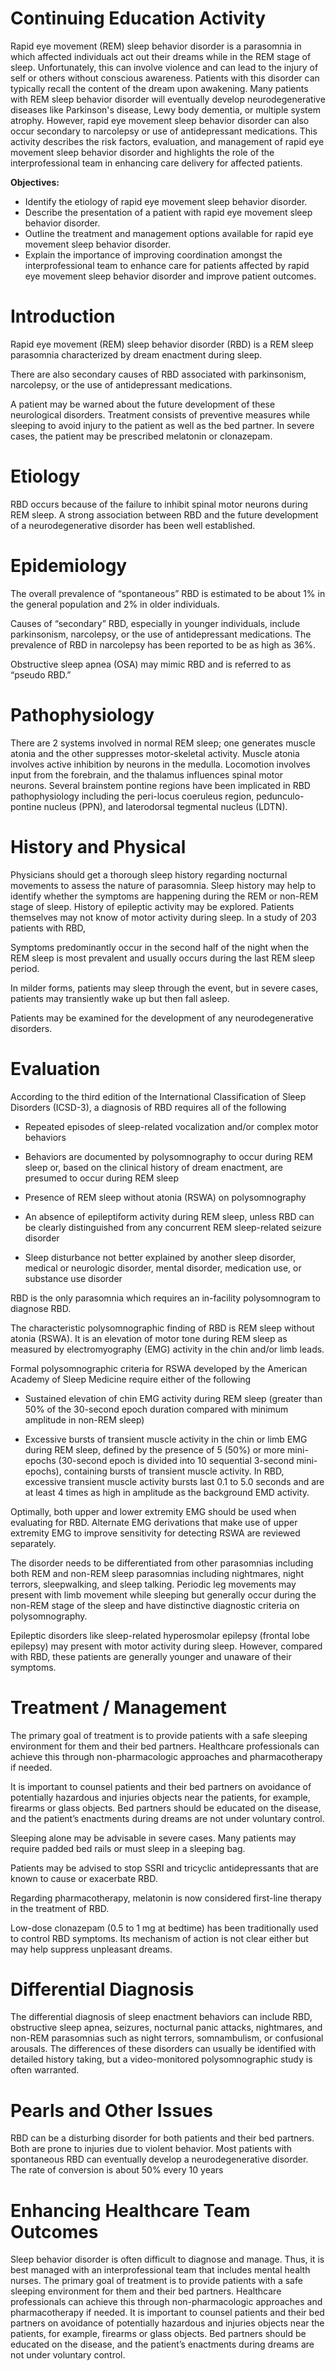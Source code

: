 # Continuing Education Activity

Rapid eye movement (REM) sleep behavior disorder is a parasomnia in which affected individuals act out their dreams while in the REM stage of sleep. Unfortunately, this can involve violence and can lead to the injury of self or others without conscious awareness. Patients with this disorder can typically recall the content of the dream upon awakening. Many patients with REM sleep behavior disorder will eventually develop neurodegenerative diseases like Parkinson's disease, Lewy body dementia, or multiple system atrophy. However, rapid eye movement sleep behavior disorder can also occur secondary to narcolepsy or use of antidepressant medications. This activity describes the risk factors, evaluation, and management of rapid eye movement sleep behavior disorder and highlights the role of the interprofessional team in enhancing care delivery for affected patients.

**Objectives:**
- Identify the etiology of rapid eye movement sleep behavior disorder.
- Describe the presentation of a patient with rapid eye movement sleep behavior disorder.
- Outline the treatment and management options available for rapid eye movement sleep behavior disorder.
- Explain the importance of improving coordination amongst the interprofessional team to enhance care for patients affected by rapid eye movement sleep behavior disorder and improve patient outcomes.

# Introduction

Rapid eye movement (REM) sleep behavior disorder (RBD) is a REM sleep parasomnia characterized by dream enactment during sleep.

There are also secondary causes of RBD associated with parkinsonism, narcolepsy, or the use of antidepressant medications.

A patient may be warned about the future development of these neurological disorders. Treatment consists of preventive measures while sleeping to avoid injury to the patient as well as the bed partner. In severe cases, the patient may be prescribed melatonin or clonazepam.

# Etiology

RBD occurs because of the failure to inhibit spinal motor neurons during REM sleep. A strong association between RBD and the future development of a neurodegenerative disorder has been well established.

# Epidemiology

The overall prevalence of “spontaneous” RBD is estimated to be about 1% in the general population and 2% in older individuals.

Causes of “secondary” RBD, especially in younger individuals, include parkinsonism, narcolepsy, or the use of antidepressant medications. The prevalence of RBD in narcolepsy has been reported to be as high as 36%.

Obstructive sleep apnea (OSA) may mimic RBD and is referred to as “pseudo RBD.”

# Pathophysiology

There are 2 systems involved in normal REM sleep; one generates muscle atonia and the other suppresses motor-skeletal activity. Muscle atonia involves active inhibition by neurons in the medulla. Locomotion involves input from the forebrain, and the thalamus influences spinal motor neurons. Several brainstem pontine regions have been implicated in RBD pathophysiology including the peri-locus coeruleus region, pedunculo-pontine nucleus (PPN), and laterodorsal tegmental nucleus (LDTN).

# History and Physical

Physicians should get a thorough sleep history regarding nocturnal movements to assess the nature of parasomnia. Sleep history may help to identify whether the symptoms are happening during the REM or non-REM stage of sleep. History of epileptic activity may be explored. Patients themselves may not know of motor activity during sleep. In a study of 203 patients with RBD,

Symptoms predominantly occur in the second half of the night when the REM sleep is most prevalent and usually occurs during the last REM sleep period.

In milder forms, patients may sleep through the event, but in severe cases, patients may transiently wake up but then fall asleep.

Patients may be examined for the development of any neurodegenerative disorders.

# Evaluation

According to the third edition of the International Classification of Sleep Disorders (ICSD-3), a diagnosis of RBD requires all of the following

- Repeated episodes of sleep-related vocalization and/or complex motor behaviors

- Behaviors are documented by polysomnography to occur during REM sleep or, based on the clinical history of dream enactment, are presumed to occur during REM sleep

- Presence of REM sleep without atonia (RSWA) on polysomnography

- An absence of epileptiform activity during REM sleep, unless RBD can be clearly distinguished from any concurrent REM sleep-related seizure disorder

- Sleep disturbance not better explained by another sleep disorder, medical or neurologic disorder, mental disorder, medication use, or substance use disorder

RBD is the only parasomnia which requires an in-facility polysomnogram to diagnose RBD.

The characteristic polysomnographic finding of RBD is REM sleep without atonia (RSWA). It is an elevation of motor tone during REM sleep as measured by electromyography (EMG) activity in the chin and/or limb leads.

Formal polysomnographic criteria for RSWA developed by the American Academy of Sleep Medicine require either of the following

- Sustained elevation of chin EMG activity during REM sleep (greater than 50% of the 30-second epoch duration compared with minimum amplitude in non-REM sleep)

- Excessive bursts of transient muscle activity in the chin or limb EMG during REM sleep, defined by the presence of 5 (50%) or more mini-epochs (30-second epoch is divided into 10 sequential 3-second mini-epochs), containing bursts of transient muscle activity. In RBD, excessive transient muscle activity bursts last 0.1 to 5.0 seconds and are at least 4 times as high in amplitude as the background EMD activity.

Optimally, both upper and lower extremity EMG should be used when evaluating for RBD. Alternate EMG derivations that make use of upper extremity EMG to improve sensitivity for detecting RSWA are reviewed separately.

The disorder needs to be differentiated from other parasomnias including both REM and non-REM sleep parasomnias including nightmares, night terrors, sleepwalking, and sleep talking. Periodic leg movements may present with limb movement while sleeping but generally occur during the non-REM stage of the sleep and have distinctive diagnostic criteria on polysomnography.

Epileptic disorders like sleep-related hyperosmolar epilepsy (frontal lobe epilepsy) may present with motor activity during sleep. However, compared with RBD, these patients are generally younger and unaware of their symptoms.

# Treatment / Management

The primary goal of treatment is to provide patients with a safe sleeping environment for them and their bed partners. Healthcare professionals can achieve this through non-pharmacologic approaches and pharmacotherapy if needed.

It is important to counsel patients and their bed partners on avoidance of potentially hazardous and injuries objects near the patients, for example, firearms or glass objects. Bed partners should be educated on the disease, and the patient’s enactments during dreams are not under voluntary control.

Sleeping alone may be advisable in severe cases. Many patients may require padded bed rails or must sleep in a sleeping bag.

Patients may be advised to stop SSRI and tricyclic antidepressants that are known to cause or exacerbate RBD.

Regarding pharmacotherapy, melatonin is now considered first-line therapy in the treatment of RBD.

Low-dose clonazepam (0.5 to 1 mg at bedtime) has been traditionally used to control RBD symptoms. Its mechanism of action is not clear either but may help suppress unpleasant dreams.

# Differential Diagnosis

The differential diagnosis of sleep enactment behaviors can include RBD, obstructive sleep apnea, seizures, nocturnal panic attacks, nightmares, and non-REM parasomnias such as night terrors, somnambulism, or confusional arousals. The differences of these disorders can usually be identified with detailed history taking, but a video-monitored polysomnographic study is often warranted.

# Pearls and Other Issues

RBD can be a disturbing disorder for both patients and their bed partners. Both are prone to injuries due to violent behavior. Most patients with spontaneous RBD can eventually develop a neurodegenerative disorder. The rate of conversion is about 50% every 10 years

# Enhancing Healthcare Team Outcomes

Sleep behavior disorder is often difficult to diagnose and manage. Thus, it is best managed with an interprofessional team that includes mental health nurses. The primary goal of treatment is to provide patients with a safe sleeping environment for them and their bed partners. Healthcare professionals can achieve this through non-pharmacologic approaches and pharmacotherapy if needed. It is important to counsel patients and their bed partners on avoidance of potentially hazardous and injuries objects near the patients, for example, firearms or glass objects. Bed partners should be educated on the disease, and the patient’s enactments during dreams are not under voluntary control.